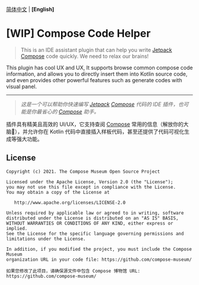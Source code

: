 [简体中文](README.md) | **[English]**

# [WIP] Compose Code Helper

<!--description start-->

> This is an IDE assistant plugin that can help you write [Jetpack](https://developer.android.com/jetpack/compose) [Compose](https://www.jetbrains.com/lp/compose-mpp/) code quickly. We need to relax our brains!

This plugin has cool UX and UX, It supports browse common compose code information, and allows you to directly insert them into Kotlin source code, and even provides other powerful features such as generate codes with visual panel.

------

> *这是一个可以帮助你快速编写 [Jetpack](https://developer.android.com/jetpack/compose) [Compose](https://www.jetbrains.com/lp/compose-mpp/) 代码的 IDE 插件，也可能是你最省心的 [Compose](https://www.jetbrains.com/lp/compose-mpp/) 助手。*

插件具有精美且高效的 UI/UX，它支持查阅 [Compose](https://developer.android.com/jetpack/compose) 常用的信息（解放你的大脑🧠），并允许你在 Kotlin 代码中直接插入样板代码，甚至还提供了代码可视化生成等强大功能。

<!--description end-->



## License

<!--license start-->

```
Copyright (c) 2021. The Compose Museum Open Source Project

Licensed under the Apache License, Version 2.0 (the "License");
you may not use this file except in compliance with the License.
You may obtain a copy of the License at

   http://www.apache.org/licenses/LICENSE-2.0

Unless required by applicable law or agreed to in writing, software
distributed under the License is distributed on an "AS IS" BASIS,
WITHOUT WARRANTIES OR CONDITIONS OF ANY KIND, either express or implied.
See the License for the specific language governing permissions and
limitations under the License.

In addition, if you modified the project, you must include the Compose Museum
organization URL in your code file: https://github.com/compose-museum/

如果您修改了此项目，请确保源文件中包含 Compose 博物馆 URL: https://github.com/compose-museum/
```

<!--license end-->
